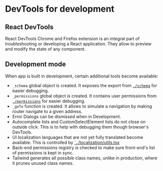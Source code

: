 # DevTools for development

## React DevTools

React DevTools Chrome and Firefox extension is an integral part of
troubleshooting or developing a React application. They allow to preview and
modify the state of any component.

## Development mode

When app is built in development, certain additional tools become available:

- `_schema` global object is created. It exposes the export from
  [`./schema`](../schema.ts) for easier debugging.
- `_permissions` global object is created. It contains user permissions from
  [`./permissions`](../permissions.ts) for easier debugging.
- `_goTo` function is created. It allows to simulate a navigation by making
  router navigate to a given address.
- Error Dialogs can be dismissed when in Development.
- Autocomplete lists and CustomSelectElement lists do not close on outside
  click. This is to help with debugging them though browser's DevTools.
- UI localization languages that are not yet fully translated become available.
  This is controlled by [`../localization/utils.tsx](../localization/utils.tsx)
- Back-end permissions registry is checked to make sure front-end's list of
  permissions is kept in sync.
- Tailwind generates all possible class names, unlike in production, where it
  prunes unused class names.

